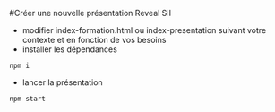 #Créer une nouvelle présentation Reveal SII

* modifier index-formation.html ou index-presentation suivant votre contexte et en fonction de vos besoins
* installer les dépendances

```npm i```

* lancer la présentation

```npm start```
